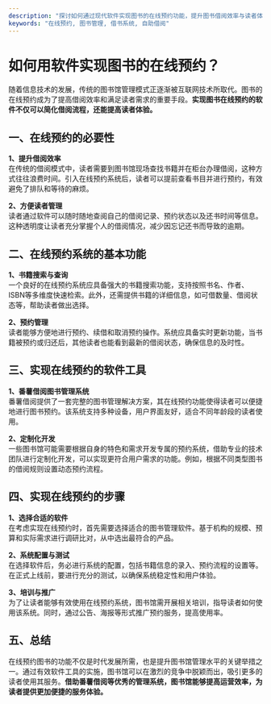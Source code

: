 ```yaml
---
description: "探讨如何通过现代软件实现图书的在线预约功能，提升图书借阅效率与读者体验。"
keywords: "在线预约, 图书管理, 借书系统, 自助借阅"
---
```

# 如何用软件实现图书的在线预约？

随着信息技术的发展，传统的图书馆管理模式正逐渐被互联网技术所取代。图书的在线预约成为了提高借阅效率和满足读者需求的重要手段。**实现图书在线预约的软件不仅可以简化借阅流程，还能提高读者体验。**

## 一、在线预约的必要性

**1、提升借阅效率**  
在传统的借阅模式中，读者需要到图书馆现场查找书籍并在柜台办理借阅，这种方式往往浪费时间。引入在线预约系统后，读者可以提前查看书目并进行预约，有效避免了排队和等待的麻烦。

**2、方便读者管理**  
读者通过软件可以随时随地查阅自己的借阅记录、预约状态以及还书时间等信息。这种透明度让读者充分掌握个人的借阅情况，减少因忘记还书而导致的逾期。

## 二、在线预约系统的基本功能

**1、书籍搜索与查询**  
一个良好的在线预约系统应具备强大的书籍搜索功能，支持按照书名、作者、ISBN等多维度快速检索。此外，还需提供书籍的详细信息，如可借数量、借阅状态等，帮助读者做出选择。

**2、预约管理**  
读者能够方便地进行预约、续借和取消预约操作。系统应具备实时更新功能，当书籍被预约或归还后，其他读者也能看到最新的借阅状态，确保信息的及时性。

## 三、实现在线预约的软件工具

**1、番薯借阅图书管理系统**  
番薯借阅提供了一套完整的图书管理解决方案，其在线预约功能使得读者可以便捷地进行图书预约。该系统支持多种设备，用户界面友好，适合不同年龄段的读者使用。

**2、定制化开发**  
一些图书馆可能需要根据自身的特色和需求开发专属的预约系统，借助专业的技术团队进行定制化开发，可以实现更符合用户需求的功能。例如，根据不同类型图书的借阅规则设置动态预约流程。

## 四、实现在线预约的步骤

**1、选择合适的软件**  
在考虑实现在线预约时，首先需要选择适合的图书管理软件。基于机构的规模、预算和实际需求进行调研比对，从中选出最符合的产品。

**2、系统配置与测试**  
在选择软件后，务必进行系统的配置，包括书籍信息的录入、预约流程的设置等。在正式上线前，要进行充分的测试，以确保系统稳定性和用户体验。

**3、培训与推广**  
为了让读者能够有效使用在线预约系统，图书馆需开展相关培训，指导读者如何使用该系统。同时，通过公告、海报等形式推广预约服务，提高使用率。

## 五、总结

在线预约图书的功能不仅是时代发展所需，也是提升图书馆管理水平的关键举措之一。通过有效软件工具的实施，图书馆可以在激烈的竞争中脱颖而出，吸引更多的读者使用其服务。**借助番薯借阅等优秀的管理系统，图书馆能够提高运营效率，为读者提供更加便捷的服务体验。**
